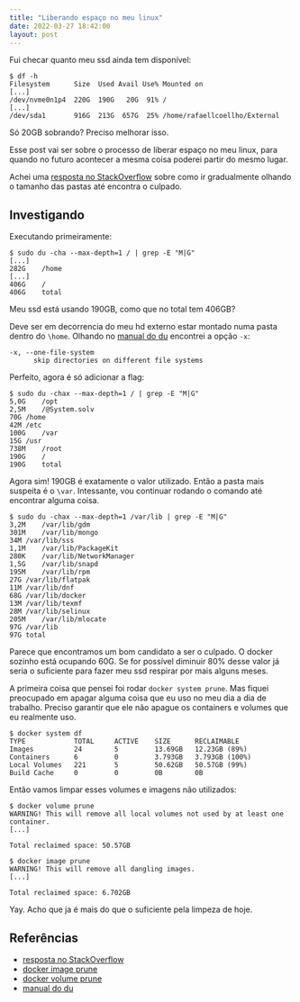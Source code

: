 ```yaml
---
title: "Liberando espaço no meu linux"
date: 2022-03-27 18:42:00
layout: post
---
```


Fui checar quanto meu ssd ainda tem disponível:

```
$ df -h
Filesystem      Size  Used Avail Use% Mounted on
[...]
/dev/nvme0n1p4  220G  190G   20G  91% /
[...]
/dev/sda1       916G  213G  657G  25% /home/rafaellcoellho/External
```

Só 20GB sobrando? Preciso melhorar isso.

Esse post vai ser sobre o processo de liberar espaço no meu linux, para 
quando no futuro acontecer a mesma coisa poderei partir do mesmo lugar.

Achei uma [resposta no StackOverflow] sobre como ir gradualmente olhando o 
tamanho das pastas até encontra o culpado.

## Investigando

Executando primeiramente:

```
$ sudo du -cha --max-depth=1 / | grep -E "M|G"
[...]
282G	/home
[...]
406G	/
406G	total
```

Meu ssd está usando 190GB, como que no total tem 406GB? 

Deve ser em decorrencia do meu hd externo estar montado numa pasta 
dentro do `\home`. Olhando no [manual do du] encontrei a opção `-x`:

```
-x, --one-file-system
      skip directories on different file systems
```

Perfeito, agora é só adicionar a flag:

```
$ sudo du -chax --max-depth=1 / | grep -E "M|G"
5,0G	/opt
2,5M	/@System.solv
70G	/home
42M	/etc
100G	/var
15G	/usr
738M	/root
190G	/
190G	total
```

Agora sim! 190GB é exatamente o valor utilizado. Então a pasta mais suspeita é 
o `\var`. Intessante, vou continuar rodando o comando até encontrar alguma coisa.

```
$ sudo du -chax --max-depth=1 /var/lib | grep -E "M|G"
3,2M	/var/lib/gdm
301M	/var/lib/mongo
34M	/var/lib/sss
1,1M	/var/lib/PackageKit
280K	/var/lib/NetworkManager
1,5G	/var/lib/snapd
195M	/var/lib/rpm
27G	/var/lib/flatpak
11M	/var/lib/dnf
68G	/var/lib/docker
13M	/var/lib/texmf
28M	/var/lib/selinux
205M	/var/lib/mlocate
97G	/var/lib
97G	total
```

Parece que encontramos um bom candidato a ser o culpado. O docker sozinho está 
ocupando 60G. Se for possível diminuir 80% desse valor já seria o suficiente 
para fazer meu ssd respirar por mais alguns meses. 

A primeira coisa que pensei foi rodar `docker system prune`. Mas fiquei preocupado 
em apagar alguma coisa que eu uso no meu dia a dia de trabalho. Preciso garantir 
que ele não apague os containers e volumes que eu realmente uso. 

```
$ docker system df
TYPE            TOTAL     ACTIVE    SIZE      RECLAIMABLE
Images          24        5         13.69GB   12.23GB (89%)
Containers      6         0         3.793GB   3.793GB (100%)
Local Volumes   221       5         50.62GB   50.57GB (99%)
Build Cache     0         0         0B        0B
```

Então vamos limpar esses volumes e imagens não utilizados:

```
$ docker volume prune                                                                             
WARNING! This will remove all local volumes not used by at least one container.
[...]

Total reclaimed space: 50.57GB

$ docker image prune
WARNING! This will remove all dangling images.
[...]

Total reclaimed space: 6.702GB
```

Yay. Acho que ja é mais do que o suficiente pela limpeza de hoje.

## Referências 
+ [resposta no StackOverflow]
+ [docker image prune]
+ [docker volume prune]
+ [manual do du]

[resposta no StackOverflow]: https://askubuntu.com/questions/911865/no-more-disk-space-how-can-i-find-what-is-taking-up-the-space
[docker image prune]: https://docs.docker.com/engine/reference/commandline/image_prune/
[docker volume prune]: https://docs.docker.com/engine/reference/commandline/volume_prune/
[manual do du]: https://man7.org/linux/man-pages/man1/du.1.html